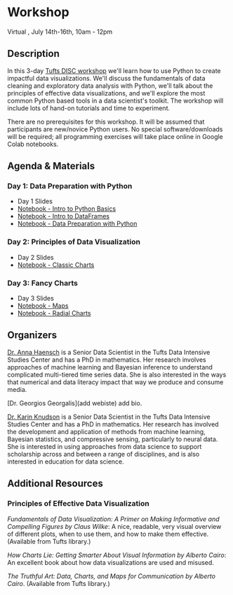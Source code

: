 # Workshop

Virtual , July 14th-16th, 10am - 12pm

## Description

In this 3-day [Tufts DISC workshop](https://disc.tufts.edu/classes) we'll learn how to use Python to create impactful data visualizations. We'll discuss the fundamentals of data cleaning and exploratory data analysis with Python, we'll talk about the principles of effective data visualizations, and we'll explore the most common Python based tools in a data scientist's toolkit. The workshop will include lots of hand-on tutorials and time to experiment. 

There are no prerequisites for this workshop. It will be assumed that participants are new/novice Python users. No special software/downloads will be required; all programming exercises will take place online in Google Colab notebooks. 

## Agenda & Materials

### Day 1: Data Preparation with Python
* Day 1 Slides
* [Notebook - Intro to Python Basics](https://colab.research.google.com/drive/1JeZlUIpuOB9fJFr6Uvb-tIJ4xPmVA5W0?usp=sharing)
* [Notebook - Intro to DataFrames](https://colab.research.google.com/drive/13Px4Vk-e6_EiTAVDPJFp5mu2XgPLPzws?usp=sharing)
* [Notebook - Data Preparation with Python](https://colab.research.google.com/drive/1MkdfGK45ZV2--6lsYKNqkWz-Ntlb2hub?usp=sharing)

### Day 2: Principles of Data Visualization
* Day 2 Slides
* [Notebook - Classic Charts](https://colab.research.google.com/drive/1JvtbbJ-E_46xNhrvrNBzzvHdidZIjX9n?usp=sharing) 

### Day 3: Fancy Charts
* Day 3 Slides
* [Notebook - Maps](https://colab.research.google.com/drive/1klrld85axmLGJifUt7Cm6LDcfOoFpano?usp=sharing)
* [Notebook - Radial Charts](https://colab.research.google.com/drive/1HSQO3fHMAy4biiuybiqSlrpH54nSylOy?usp=sharing)

## Organizers

[Dr. Anna Haensch](annahaensch.com) is a Senior Data Scientist in the Tufts Data Intensive Studies Center and has a PhD in mathematics. Her research involves approaches of machine learning and Bayesian inference to understand complicated multi-tiered time series data. She is also interested in the ways that numerical and data literacy impact that way we produce and consume media.

[Dr. Georgios Georgalis](add webiste) add bio.

[Dr. Karin Knudson](https://karinknudson.com/) is a Senior Data Scientist in the Tufts Data Intensive Studies Center and has a PhD in mathematics. Her research has involved the development and application of methods from machine learning, Bayesian statistics, and compressive sensing, particularly to neural data. She is interested in using approaches from data science to support scholarship across and between a range of disciplines, and is also interested in education for data science.

## Additional Resources

### Principles of Effective Data Visualization

_Fundamentals of Data Visualization: A Primer on Making Informative and Compelling Figures by Claus Wilke_: A nice, readable, very visual overview of different plots, when to use them, and how to make them effective. (Available from Tufts library.)

_How Charts Lie: Getting Smarter About Visual Information by Alberto Cairo_: An excellent book about how data visualizations are used and misused.

_The Truthful Art: Data, Charts, and Maps for Communication by Alberto Cairo_. (Available from Tufts library.)

